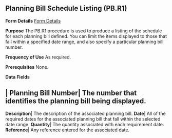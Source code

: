 ## Planning Bill Schedule Listing (PB.R1)
<PageHeader />

**Form Details**
[Form Details](../PB-R1-1/README.md)

**Purpose**
The PB.R1 procedure is used to produce a listing of the schedule for each
planning bill defined. You can limit the items displayed to those that fall
within a specified date range, and also specify a particular planning bill
number.

**Frequency of Use**
As required.

**Prerequisites**
None.

**Data Fields**

| **Planning Bill Number**|  The number that identifies the planning bill
being displayed.
-  
**Description**|  The description of the associated planning bill.
**Date**|  All of the required dates for the associated planning bill that
fall within the selected date range.
**Quantity**|  The quantity associated with each requirement date.
**Reference**|  Any reference entered for the associated date.

<badge text= "Version 8.10.57 " vertical="middle" />

<PageFooter />
